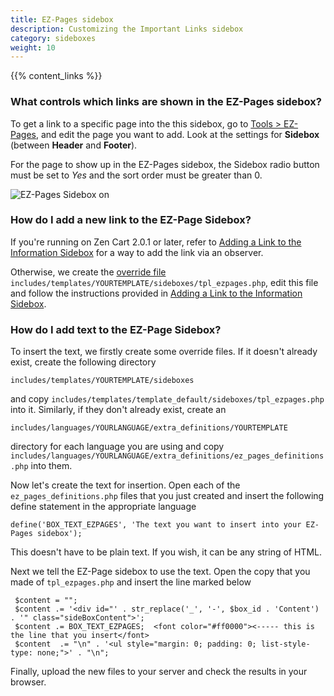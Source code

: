 ```yaml
---
title: EZ-Pages sidebox 
description: Customizing the Important Links sidebox  
category: sideboxes
weight: 10
---
```


{{% content_links %}}

### What controls which links are shown in the EZ-Pages sidebox? 

To get a link to a specific page into the this sidebox, go to [Tools > EZ-Pages](/user/admin_pages/tools/ezpages/), and edit the page you want to add.  Look at the settings for **Sidebox** (between **Header** and **Footer**). 

For the page to show up in the EZ-Pages sidebox, the Sidebox radio button must be set to *Yes* and the sort order must be greater than 0.

![EZ-Pages Sidebox on](/images/ezpages_sidebox_on.png)

### How do I add a new link to the EZ-Page Sidebox? 

If you're running on Zen Cart 2.0.1 or later, refer to [Adding a Link to the Information Sidebox](/user/sideboxes/add_link_information_sidebox/) for a way to add the link via an observer.

Otherwise, we create the [override file](/user/first_steps/overrides/) `includes/templates/YOURTEMPLATE/sideboxes/tpl_ezpages.php`, edit this file and follow the instructions provided in [Adding a Link to the Information Sidebox](/user/sideboxes/add_link_information_sidebox/). 


### How do I add text to the EZ-Page Sidebox? 

To insert the text, we firstly create some override files. If it doesn't already exist, create the following directory  

`includes/templates/YOURTEMPLATE/sideboxes  `

and copy `includes/templates/template_default/sideboxes/tpl_ezpages.php`  
into it. Similarly, if they don't already exist, create an  

`includes/languages/YOURLANGUAGE/extra_definitions/YOURTEMPLATE ` 

directory for each language you are using and copy 
`includes/languages/YOURLANGUAGE/extra_definitions/ez_pages_definitions.php`
 into them.  

Now let's create the text for insertion. Open each of the `ez_pages_definitions.php` files that you just created and insert the following define statement in the appropriate language  

`define('BOX_TEXT_EZPAGES', 'The text you want to insert into your EZ-Pages sidebox');`

This doesn't have to be plain text. If you wish, it can be any string of HTML.  

Next we tell the EZ-Page sidebox to use the text. Open the copy that you made of `tpl_ezpages.php` and insert the line marked below

```
 $content = "";  
 $content .= '<div id="' . str_replace('_', '-', $box_id . 'Content') . '" class="sideBoxContent">';  
 $content .= BOX_TEXT_EZPAGES;  <font color="#ff0000"><----- this is the line that you insert</font>  
 $content  .= "\n" . '<ul style="margin: 0; padding: 0; list-style-type: none;">' . "\n";
```

Finally, upload the new files to your server and check the results in your browser.

